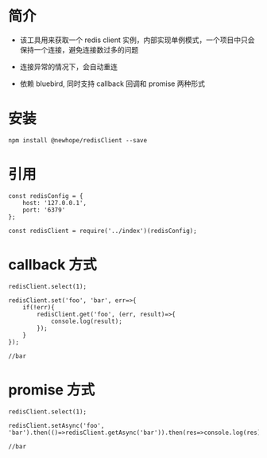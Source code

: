 # 简介

- 该工具用来获取一个 redis client 实例，内部实现单例模式，一个项目中只会保持一个连接，避免连接数过多的问题

- 连接异常的情况下，会自动重连

- 依赖 bluebird, 同时支持 callback 回调和 promise 两种形式

# 安装

`npm install @newhope/redisClient --save`

# 引用

```
const redisConfig = {
    host: '127.0.0.1',
    port: '6379'
};

const redisClient = require('../index')(redisConfig);
```

# callback 方式

```
redisClient.select(1);

redisClient.set('foo', 'bar', err=>{
    if(!err){
        redisClient.get('foo', (err, result)=>{
            console.log(result);
        });
    }
});

//bar
```

# promise 方式

```
redisClient.select(1);

redisClient.setAsync('foo', 'bar').then(()=>redisClient.getAsync('bar')).then(res=>console.log(res));

//bar
```